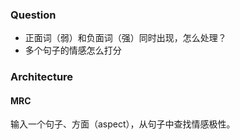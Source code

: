 ### Question

+ 正面词（弱）和负面词（强）同时出现，怎么处理？
+ 多个句子的情感怎么打分





### Architecture

#### MRC

输入一个句子、方面（aspect），从句子中查找情感极性。





#### 
